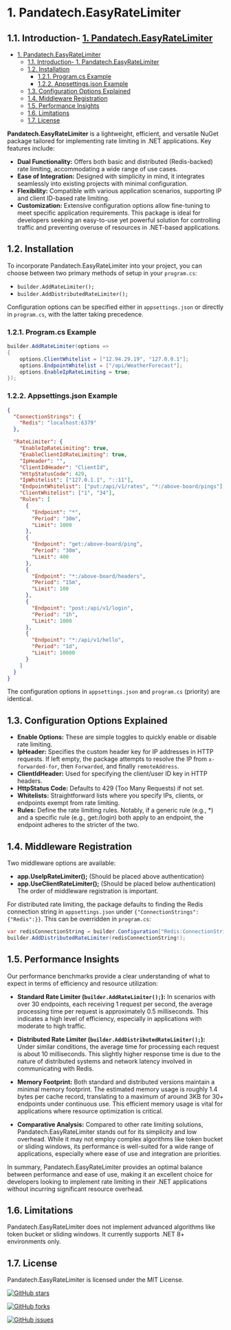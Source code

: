 # 1. Pandatech.EasyRateLimiter

## 1.1. Introduction- [1. Pandatech.EasyRateLimiter](#1-pandatecheasyratelimiter)
- [1. Pandatech.EasyRateLimiter](#1-pandatecheasyratelimiter)
  - [1.1. Introduction- 1. Pandatech.EasyRateLimiter](#11-introduction--1-pandatecheasyratelimiter)
  - [1.2. Installation](#12-installation)
    - [1.2.1. Program.cs Example](#121-programcs-example)
    - [1.2.2. Appsettings.json Example](#122-appsettingsjson-example)
  - [1.3. Configuration Options Explained](#13-configuration-options-explained)
  - [1.4. Middleware Registration](#14-middleware-registration)
  - [1.5. Performance Insights](#15-performance-insights)
  - [1.6. Limitations](#16-limitations)
  - [1.7. License](#17-license)


**Pandatech.EasyRateLimiter** is a lightweight, efficient, and versatile NuGet package tailored for implementing rate limiting in .NET applications. Key features include:

- **Dual Functionality:** Offers both basic and distributed (Redis-backed) rate limiting, accommodating a wide range of use cases.
- **Ease of Integration:** Designed with simplicity in mind, it integrates seamlessly into existing projects with minimal configuration.
- **Flexibility:** Compatible with various application scenarios, supporting IP and client ID-based rate limiting.
- **Customization:** Extensive configuration options allow fine-tuning to meet specific application requirements.
  This package is ideal for developers seeking an easy-to-use yet powerful solution for controlling traffic and preventing overuse of resources in .NET-based applications.

## 1.2. Installation

To incorporate Pandatech.EasyRateLimiter into your project, you can choose between two primary methods of setup in your `program.cs`:

- `builder.AddRateLimiter();`
- `builder.AddDistributedRateLimiter();`

Configuration options can be specified either in `appsettings.json` or directly in `program.cs`, with the latter taking precedence.

### 1.2.1. Program.cs Example

```csharp
builder.AddRateLimiter(options =>
{
    options.ClientWhitelist = ["12.94.29.19", "127.0.0.1"];
    options.EndpointWhitelist = ["/api/WeatherForecast"];
    options.EnableIpRateLimiting = true;
});

```

### 1.2.2. Appsettings.json Example

```json
{
  "ConnectionStrings": {
    "Redis": "localhost:6379"
  },

  "RateLimiter": {
    "EnableIpRateLimiting": true,
    "EnableClientIdRateLimiting": true,
    "IpHeader": "",
    "ClientIdHeader": "ClientId",
    "HttpStatusCode": 429,
    "IpWhitelist": ["127.0.1.1", "::11"],
    "EndpointWhitelist": ["put:/api/v1/rates", "*:/above-board/pings"],
    "ClientWhitelist": ["1", "34"],
    "Rules": [
      {
        "Endpoint": "*",
        "Period": "30m",
        "Limit": 1000
      },
      {
        "Endpoint": "get:/above-board/ping",
        "Period": "30m",
        "Limit": 400
      },
      {
        "Endpoint": "*:/above-board/headers",
        "Period": "15m",
        "Limit": 100
      },
      {
        "Endpoint": "post:/api/v1/login",
        "Period": "1h",
        "Limit": 1000
      },
      {
        "Endpoint": "*:/api/v1/hello",
        "Period": "1d",
        "Limit": 10000
      }
    ]
  }
}
```

The configuration options in `appsettings.json` and `program.cs` (priority) are identical.

## 1.3. Configuration Options Explained

- **Enable Options:** These are simple toggles to quickly enable or disable rate limiting.
- **IpHeader:** Specifies the custom header key for IP addresses in HTTP requests. If left empty, the package attempts to resolve the IP from `x-forwarded-for`, then `Forwarded`, and finally `remoteAddress`.
- **ClientIdHeader:** Used for specifying the client/user ID key in HTTP headers.
- **HttpStatus Code:** Defaults to 429 (Too Many Requests) if not set.
- **Whitelists:** Straightforward lists where you specify IPs, clients, or endpoints exempt from rate limiting.
- **Rules:** Define the rate limiting rules. Notably, if a generic rule (e.g., \*) and a specific rule (e.g., get:/login) both apply to an endpoint, the endpoint adheres to the stricter of the two.

## 1.4. Middleware Registration

Two middleware options are available:

- **app.UseIpRateLimiter();** (Should be placed above authentication)
- **app.UseClientRateLimiter();** (Should be placed below authentication)
  The order of middleware registration is important.

For distributed rate limiting, the package defaults to finding the Redis connection string in `appsettings.json` under `{"ConnectionStrings": {"Redis":}}`. This can be overridden in `program.cs`:

```csharp
var redisConnectionString = builder.Configuration["Redis:ConnectionString"];
builder.AddDistributedRateLimiter(redisConnectionString!);
```

## 1.5. Performance Insights

Our performance benchmarks provide a clear understanding of what to expect in terms of efficiency and resource utilization:

- **Standard Rate Limiter (`builder.AddRateLimiter();`):** In scenarios with over 30 endpoints, each receiving 1 request per second, the average processing time per request is approximately 0.5 milliseconds. This indicates a high level of efficiency, especially in applications with moderate to high traffic.

- **Distributed Rate Limiter (`builder.AddDistributedRateLimiter();`):** Under similar conditions, the average time for processing each request is about 10 milliseconds. This slightly higher response time is due to the nature of distributed systems and network latency involved in communicating with Redis.

- **Memory Footprint:** Both standard and distributed versions maintain a minimal memory footprint. The estimated memory usage is roughly 1.4 bytes per cache record, translating to a maximum of around 3KB for 30+ endpoints under continuous use. This efficient memory usage is vital for applications where resource optimization is critical.

- **Comparative Analysis:** Compared to other rate limiting solutions, Pandatech.EasyRateLimiter stands out for its simplicity and low overhead. While it may not employ complex algorithms like token bucket or sliding windows, its performance is well-suited for a wide range of applications, especially where ease of use and integration are priorities.

In summary, Pandatech.EasyRateLimiter provides an optimal balance between performance and ease of use, making it an excellent choice for developers looking to implement rate limiting in their .NET applications without incurring significant resource overhead.

## 1.6. Limitations

Pandatech.EasyRateLimiter does not implement advanced algorithms like token bucket or sliding windows. It currently supports .NET 8+ environments only.

## 1.7. License

Pandatech.EasyRateLimiter is licensed under the MIT License.

[![GitHub stars](https://img.shields.io/github/stars/pandatech/Public-API-Documentations.svg?style=social&label=Star&maxAge=2592000)](https://GitHub.com/pandatech/Public-API-Documentations/stargazers/)

[![GitHub forks](https://img.shields.io/github/forks/pandatech/Public-API-Documentations.svg?style=social&label=Fork&maxAge=2592000)](https://GitHub.com/pandatech/Public-API-Documentations/network/)

[![GitHub issues](https://img.shields.io/github/issues/pandatech/Public-API-Documentations.svg)](https://GitHub.com/pandatech/Public-API-Documentations/issues/)